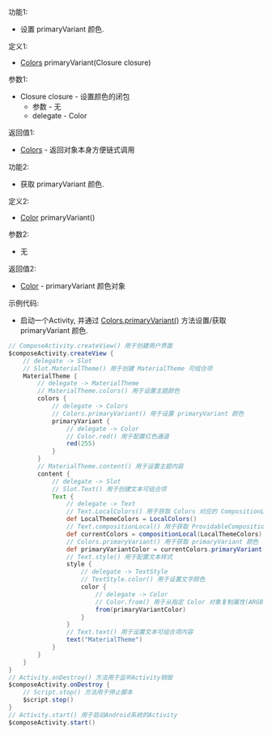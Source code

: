 功能1:

+ 设置 primaryVariant 颜色.

定义1:

+ [Colors](/API/UI/Compose/Theme/Color/Colors/README.md) primaryVariant(Closure closure)

参数1:

+ Closure closure - 设置颜色的闭包
    + 参数 - 无
    + delegate - Color

返回值1:

+ [Colors](/API/UI/Compose/Theme/Color/Colors/README.md) - 返回对象本身方便链式调用

功能2:

+ 获取 primaryVariant 颜色.

定义2:

+ [Color](/API/UI/Compose/Theme/Color/Color/README.md) primaryVariant()

参数2:

+ 无

返回值2:

+ [Color](/API/UI/Compose/Theme/Color/Color/README.md) - primaryVariant 颜色对象

示例代码:

+ 启动一个Activity,
  并通过 [Colors.primaryVariant()](/API/UI/Compose/Theme/Color/Colors/README.md?id=primaryVariant) 方法设置/获取
  primaryVariant 颜色.

```groovy
// ComposeActivity.createView() 用于创建用户界面
$composeActivity.createView {
    // delegate -> Slot
    // Slot.MaterialTheme() 用于创建 MaterialTheme 可组合项
    MaterialTheme {
        // delegate -> MaterialTheme
        // MaterialTheme.colors() 用于设置主题颜色
        colors {
            // delegate -> Colors
            // Colors.primaryVariant() 用于设置 primaryVariant 颜色
            primaryVariant {
                // delegate -> Color
                // Color.red() 用于配置红色通道
                red(255)
            }
        }
        // MaterialTheme.content() 用于设置主题内容
        content {
            // delegate -> Slot
            // Slot.Text() 用于创建文本可组合项
            Text {
                // delegate -> Text
                // Text.LocalColors() 用于获取 Colors 对应的 CompositionLocal 对象
                def LocalThemeColors = LocalColors()
                // Text.compositionLocal() 用于获取 ProvidableCompositionLocal 的值
                def currentColors = compositionLocal(LocalThemeColors)
                // Colors.primaryVariant() 用于获取 primaryVariant 颜色
                def primaryVariantColor = currentColors.primaryVariant()
                // Text.style() 用于配置文本样式
                style {
                    // delegate -> TextStyle
                    // TextStyle.color() 用于设置文字颜色
                    color {
                        // delegate -> Color
                        // Color.from() 用于从指定 Color 对象复制属性(ARGB)
                        from(primaryVariantColor)
                    }
                }
                // Text.text() 用于设置文本可组合项内容
                text("MaterialTheme")
            }
        }
    }
}
// Activity.onDestroy() 方法用于监听Activity销毁
$composeActivity.onDestroy {
    // Script.stop() 方法用于停止脚本
    $script.stop()
}
// Activity.start() 用于启动Android系统的Activity
$composeActivity.start()
```